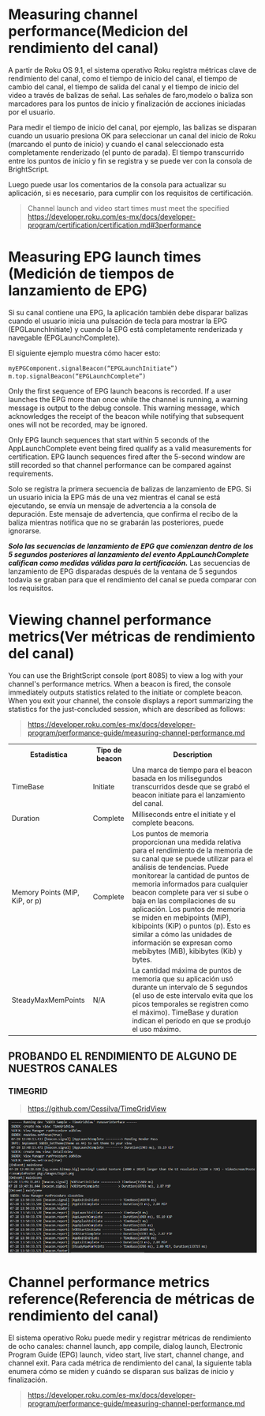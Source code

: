# Measuring channel performance(Medicion del rendimiento del canal)

A partir de Roku OS 9.1, el sistema operativo Roku registra métricas clave de rendimiento del canal, como el tiempo de inicio del canal, el tiempo de cambio del canal, el tiempo de salida del canal y el tiempo de inicio del video a través de balizas de señal. Las señales de faro,modelo o baliza son marcadores para los puntos de inicio y finalización de acciones iniciadas por el usuario. 

Para medir el tiempo de inicio del canal, por ejemplo, las balizas se disparan cuando un usuario presiona OK para seleccionar un canal del inicio de Roku (marcando el punto de inicio) y cuando el canal seleccionado esta completamente renderizado (el punto de parada).  El tiempo transcurrido entre los puntos de inicio y fin se registra y se puede ver con la consola de BrightScript. 

Luego puede usar los comentarios de la consola para actualizar su aplicación, si es necesario, para cumplir con los requisitos de certificación.

> Channel launch and video start times must meet the specified
> https://developer.roku.com/es-mx/docs/developer-program/certification/certification.md#3performance

# Measuring EPG launch times (Medición de tiempos de lanzamiento de EPG)

Si su canal contiene una EPG, la aplicación también debe disparar balizas cuando el usuario inicia una pulsación de tecla para mostrar la EPG (EPGLaunchInitiate) y cuando la EPG está completamente renderizada y navegable (EPGLaunchComplete).  

El siguiente ejemplo muestra cómo hacer esto:

    myEPGComponent.signalBeacon(“EPGLaunchInitiate”)
    m.top.signalBeacon(“EPGLaunchComplete”)

Only the first sequence of EPG launch beacons is recorded. If a user launches the EPG more than once while the channel is running, a warning message is output to the debug console. This warning message, which acknowledges the receipt of the beacon while notifying that subsequent ones will not be recorded, may be ignored.

Only EPG launch sequences that start within 5 seconds of the AppLaunchComplete event being fired qualify as a valid measurements for certification. EPG launch sequences fired after the 5-second window are still recorded so that channel performance can be compared against requirements.

Solo se registra la primera secuencia de balizas de lanzamiento de EPG.  Si un usuario inicia la EPG más de una vez mientras el canal se está ejecutando, se envía un mensaje de advertencia a la consola de depuración.  Este mensaje de advertencia, que confirma el recibo de la baliza mientras notifica que no se grabarán las posteriores, puede ignorarse.  

***Solo las secuencias de lanzamiento de EPG que comienzan dentro de los 5 segundos posteriores al lanzamiento del evento AppLaunchComplete califican como medidas válidas para la certificación.***  Las secuencias de lanzamiento de EPG disparadas después de la ventana de 5 segundos todavía se graban para que el rendimiento del canal se pueda comparar con los requisitos.

# Viewing channel performance metrics(Ver métricas de rendimiento del canal)

You can use the BrightScript console (port 8085) to view a log with your channel's performance metrics. When a beacon is fired, the console immediately outputs statistics related to the initiate or complete beacon. When you exit your channel, the console displays a report summarizing the statistics for the just-concluded session, which are described as follows:

> https://developer.roku.com/es-mx/docs/developer-program/performance-guide/measuring-channel-performance.md


<table >
  <tr>
    <th>Estadística</th>
    <th>Tipo de beacon</th>
    <th>Description</th>
  </tr>
  <tr>
    <td>TimeBase</td>
    <td>Initiate</td>
    <td>Una marca de tiempo para el beacon basada en los milisegundos transcurridos desde que se grabó el beacon initiate para el lanzamiento del canal.</td>
  </tr>
  <tr>
    <td>Duration</td>
    <td>Complete</td>
    <td>Milliseconds entre el initiate y el complete beacons.</td>
  </tr>
  <tr>
    <td>Memory Points (MiP, KiP, or p)</td>
    <td>Complete</td>
    <td>Los puntos de memoria proporcionan una medida relativa para el rendimiento de la memoria de su canal que se puede utilizar para el análisis de tendencias.  Puede monitorear la cantidad de puntos de memoria informados para cualquier beacon complete para ver si sube o baja en las compilaciones de su aplicación.  Los puntos de memoria se miden en mebipoints (MiP), kibipoints (KiP) o puntos (p).  Esto es similar a cómo las unidades de información se expresan como mebibytes (MiB), kibibytes (Kib) y bytes.</td>
  </tr>
  <tr>
    <td>SteadyMaxMemPoints</td>
    <td>N/A</td>
    <td> La cantidad máxima de puntos de memoria que su aplicación usó durante un intervalo de 5 segundos (el uso de este intervalo evita que los picos temporales se registren como el máximo).  
    TimeBase y duration indican el período en que se produjo el uso máximo.</td>
  </tr>
</table>

## PROBANDO EL RENDIMIENTO DE ALGUNO DE NUESTROS CANALES 
### TIMEGRID 
> https://github.com/Cessilva/TimeGridView

<p align="center"> 
<img src="/imgs/TimeGridView.png"/> 
</p> 

# Channel performance metrics reference(Referencia de métricas de rendimiento del canal)

El sistema operativo Roku puede medir y registrar métricas de rendimiento de ocho canales: channel launch, app compile, dialog launch, Electronic Program Guide (EPG) launch, video start, live start, channel change, and channel exit.  Para cada métrica de rendimiento del canal, la siguiente tabla enumera cómo se miden y cuándo se disparan sus balizas de inicio y finalización.

> https://developer.roku.com/es-mx/docs/developer-program/performance-guide/measuring-channel-performance.md